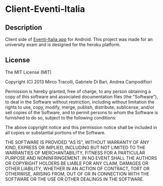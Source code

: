 Client-Eventi-Italia
====================

## Description
Client side of [Eventi-Italia app](https://github.com/MircoT/Server-Eventi-Italia) for Android. This project was made for an university exam and is designed for the heroku platform.

## License

The MIT License (MIT)

Copyright (C) 2013 Mirco Tracolli, Gabriele Di Bari, Andrea Campodifiori

Permission is hereby granted, free of charge, to any person obtaining a copy of this software and associated documentation files (the "Software"), to deal in the Software without restriction, including without limitation the rights to use, copy, modify, merge, publish, distribute, sublicense, and/or sell copies of the Software, and to permit persons to whom the Software is furnished to do so, subject to the following conditions:

The above copyright notice and this permission notice shall be included in all copies or substantial portions of the Software.

THE SOFTWARE IS PROVIDED "AS IS", WITHOUT WARRANTY OF ANY KIND, EXPRESS OR IMPLIED, INCLUDING BUT NOT LIMITED TO THE WARRANTIES OF MERCHANTABILITY, FITNESS FOR A PARTICULAR PURPOSE AND NONINFRINGEMENT. IN NO EVENT SHALL THE AUTHORS OR COPYRIGHT HOLDERS BE LIABLE FOR ANY CLAIM, DAMAGES OR OTHER LIABILITY, WHETHER IN AN ACTION OF CONTRACT, TORT OR OTHERWISE, ARISING FROM, OUT OF OR IN CONNECTION WITH THE SOFTWARE OR THE USE OR OTHER DEALINGS IN THE SOFTWARE.


